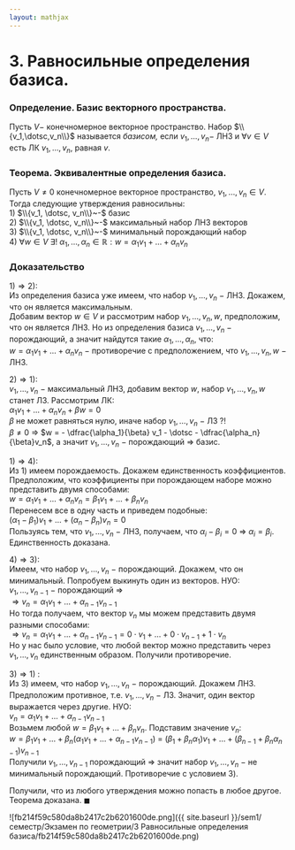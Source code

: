 ```yaml
---  
layout: mathjax  
---  
```

  
# 3. Равносильные определения базиса.  
  
### Определение. Базис векторного пространства.  
Пусть $V-$ конечномерное векторное пространство. Набор $\\{v_1,\dotsc,v_n\\}$ называется *базисом,* если $v_1,\dotsc,v_n -$ ЛНЗ и $\forall v \in V$ есть ЛК $v_1, \dotsc, v_n$, равная $v$.  
  
### Теорема. Эквивалентные определения базиса.  
Пусть $V\neq0$  конечномерное векторное пространство, $v_1, \dotsc, v_n \in V$.  
Тогда следующие утверждения равносильны:  
$1)$ $\\{v_1, \dotsc, v_n\\}~-$  базис  
$2)$ $\\{v_1, \dotsc, v_n\\}~-$ максимальный набор ЛНЗ векторов  
$3)$ $\\{v_1, \dotsc, v_n\\}~-$ минимальный порождающий набор  
$4)$ $\forall w \in V~\exists!~\alpha_1 , \dotsc, \alpha_n \in \mathbb{R}: w= \alpha_1 v_1 + \dotsc + \alpha_n v_n$  
  
### Доказательство  
$1)\Rightarrow2)$:  
Из определения базиса уже имеем, что набор $v_1, \dotsc, v_n~-$ ЛНЗ. Докажем, что он является максимальным.  
Добавим вектор $w \in V$ и рассмотрим набор $v_1, \dotsc, v_n, w$, предположим, что он является ЛНЗ. Но из определения базиса $v_1, \dotsc, v_n~-$ порождающий, а значит найдутся такие $\alpha_1, \dotsc, \alpha_n$, что:  
$w= \alpha_1 v_1 + \dotsc + \alpha_n v_n~-$  противоречие с предположением, что $v_1, \dotsc, v_n, w~-$ ЛНЗ.  
  
$2)\Rightarrow1)$:  
$v_1, \dotsc, v_n~-$ максимальный ЛНЗ, добавим вектор $w$, набор $v_1, \dotsc, v_n, w$ станет ЛЗ. Рассмотрим ЛК:  
$\alpha_1 v_1 + \dotsc + \alpha_n v_n + \beta w = 0$  
$\beta$ не может равняться нулю, иначе набор $v_1, \dotsc, v_n~-$ ЛЗ $?!$  
$\beta \ne 0$ $\Rightarrow$ $w = - \dfrac{\alpha_1}{\beta} v_1 - \dotsc - \dfrac{\alpha_n}{\beta}v_n$, а значит $v_1, \dotsc, v_n~-$ порождающий $\Rightarrow$ базис.  
  
$1)\Rightarrow4)$:  
Из $1)$ имеем порождаемость. Докажем единственность коэффициентов. Предположим, что коэффициенты при порождающем наборе можно представить двумя способами:  
$w= \alpha_1 v_1 + \dotsc + \alpha_n v_n = \beta_1 v_1 + \dotsc + \beta_n v_n$  
Перенесем все в одну часть и приведем подобные:  
$(\alpha_1 - \beta_1) v_1 + \dotsc + (\alpha_n - \beta_n) v_n = 0$  
Пользуясь тем, что $v_1, \dotsc, v_n~-$ ЛНЗ, получаем, что $\alpha_i - \beta_i = 0$ $\Rightarrow$ $\alpha_i = \beta_i$. Единственность доказана.  
  
$4)\Rightarrow3)$:  
Имеем, что набор $v_1, \dotsc, v_n~-$ порождающий. Докажем, что он минимальный. Попробуем выкинуть один из векторов. НУО:  
$v_1, \dotsc, v_{n-1}~-$ порождающий $\Rightarrow$  
$\Rightarrow v_n = \alpha_1 v_1 + \dotsc + \alpha_{n-1} v_{n-1}$  
Но тогда получаем, что вектор $v_n$  мы можем представить двумя разными способами:  
$\Rightarrow v_n = \alpha_1 v_1 + \dotsc + \alpha_{n-1} v_{n-1} = 0 \cdot v_1 + \dotsc + 0 \cdot v_{n-1} + 1 \cdot v_n$  
Но у нас было условие, что любой вектор можно представить через $v_1, \dotsc, v_n$ единственным образом. Получили противоречие.  
  
$3)\Rightarrow1)$ :  
Из 3) имеем, что набор $v_1, \dotsc, v_n~-$ порождающий. Докажем ЛНЗ. Предположим противное, т.е. $v_1, \dotsc, v_n~-$ ЛЗ. Значит, один вектор выражается через другие. НУО:  
$v_n = \alpha_1 v_1 + \dotsc + \alpha_{n-1} v_{n-1}$  
Возьмем любой $w = \beta_1 v_1 + \dotsc + \beta_n v_n$. Подставим значение $v_n$:  
$w = \beta_1 v_1 + \dotsc + \beta_n (\alpha_1 v_1 + \dotsc + \alpha_{n-1} v_{n-1})$ = $(\beta_1 + \beta_n \alpha_1) v_1 + \dotsc + (\beta_{n-1} + \beta_n \alpha_{n-1}) v_{n-1}$  
Получили $v_1,...,v_{n-1}$ порождающий $\Rightarrow$  значит набор $v_1, \dotsc, v_n~-$ не минимальный порождающий. Противоречие с условием 3).  
  
Получили, что из любого утверждения можно попасть в любое другое. Теорема доказана. $\blacksquare$  
  
![fb214f59c580da8b2417c2b6201600de.png]({{ site.baseurl }}/sem1/семестр/Экзамен по геометрии/3 Равносильные определения базиса/fb214f59c580da8b2417c2b6201600de.png)  
